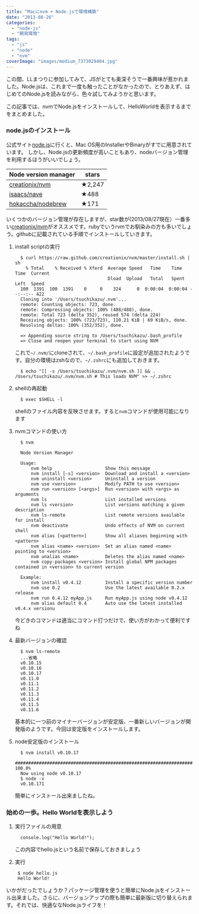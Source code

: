 ```yaml
---
title: "Macにnvm + Node.jsで環境構築"
date: "2013-08-26"
categories:
  - "node-js"
  - "開発環境"
tags:
  - "js"
  - "node"
  - "nvm"
coverImage: "images/medium_7373029404.jpg"
---
```


この間、LLまつりに参加してみて、JSがとても奥深そうで一番興味が惹かれました。Node.jsは、これまで一度も触ったことがなかったので、とりあえず、はじめてのNode.jsを読みながら、色々試してみようかと思います。

この記事では、nvmでNode.jsをインストールして、HelloWorldを表示するまでをまとめました。

### node.jsのインストール

公式サイト[node.js](http://nodejs.org/images/logo.png)に行くと、Mac OS用のInstallerやBinaryがすでに用意されています。 しかし、Node.jsの更新頻度が高いこともあり、nodeバージョン管理を利用するほうがいいでしょう。

| Node version manager | stars |
| --- | --- |
| [creationix/nvm](https://github.com/creationix/nvm) | ★2,247 |
| [isaacs/nave](https://github.com/isaacs/nave) | ★488 |
| [hokaccha/nodebrew](https://github.com/hokaccha/nodebrew) | ★171 |

いくつかのバージョン管理が存在しますが、star数が(2013/08/27現在）一番多い[creationix/nvm](https://github.com/creationix/nvm)がオススメです。rubyでいうrvmでお馴染みの方も多いでしょう。githubに記載されている手順でインストールしていきます。

1. install scriptの実行

    ```
      $ curl https://raw.github.com/creationix/nvm/master/install.sh | sh
        % Total    % Received % Xferd  Average Speed   Time    Time     Time  Current
                                       Dload  Upload   Total   Spent    Left  Speed
      100  1391  100  1391    0     0    324      0  0:00:04  0:00:04 --:--:-- 422
      Cloning into '/Users/tsuchikazu/.nvm'...
      remote: Counting objects: 723, done.
      remote: Compressing objects: 100% (488/488), done.
      remote: Total 723 (delta 352), reused 574 (delta 224)
      Receiving objects: 100% (723/723), 110.21 KiB | 69 KiB/s, done.
      Resolving deltas: 100% (352/352), done.

      => Appending source string to /Users/tsuchikazu/.bash_profile
      => Close and reopen your terminal to start using NVM
    ```

    これで`~/.nvm/`にcloneされて、`~/.bash_profile`に設定が追加されたようです。自分の環境はzshなので、`~/.zshrc`にも追加しておきます。

    ```
      $ echo "[[ -s /Users/tsuchikazu/.nvm/nvm.sh ]] && . /Users/tsuchikazu/.nvm/nvm.sh # This loads NVM" >> ~/.zshrc
    ```

2. shellの再起動

    ```
      $ exec $SHELL -l
    ```

    shellのファイル内容を反映させます。すると`nvm`コマンドが使用可能になります

3. nvmコマンドの使い方

    ```
      $ nvm

      Node Version Manager

      Usage:
          nvm help                    Show this message
          nvm install [-s] <version>  Download and install a <version>
          nvm uninstall <version>     Uninstall a version
          nvm use <version>           Modify PATH to use <version>
          nvm run <version> [<args>]  Run <version> with <args> as arguments
          nvm ls                      List installed versions
          nvm ls <version>            List versions matching a given description
          nvm ls-remote               List remote versions available for install
          nvm deactivate              Undo effects of NVM on current shell
          nvm alias [<pattern>]       Show all aliases beginning with <pattern>
          nvm alias <name> <version>  Set an alias named <name> pointing to <version>
          nvm unalias <name>          Deletes the alias named <name>
          nvm copy-packages <version> Install global NPM packages contained in <version> to current version

      Example:
          nvm install v0.4.12         Install a specific version number
          nvm use 0.2                 Use the latest available 0.2.x release
          nvm run 0.4.12 myApp.js     Run myApp.js using node v0.4.12
          nvm alias default 0.4       Auto use the latest installed v0.4.x versionu
    ```

    今どきのコマンドは適当にコマンド打つだけで、使い方がわかって便利ですね

4. 最新バージョンの確認

    ```
      $ nvm ls-remote
      ...省略
      v0.10.15
      v0.10.16
      v0.10.17
      v0.11.0
      v0.11.1
      v0.11.2
      v0.11.3
      v0.11.4
      v0.11.5
      v0.11.6
    ```

    基本的に一つ前のマイナーバージョンが安定版、一番新しいバージョンが開発版のようです。今回は安定版をインストールします。

5. node安定版のインストール

    ```
      $ nvm install v0.10.17
      ######################################################################## 100.0%
      Now using node v0.10.17
      $ node -v
      v0.10.171
    ```

    簡単にインストール出来ましたね。


### 始めの一歩。Hello Worldを表示しよう

1. 実行ファイルの用意

    ```
      console.log("Hello World!");
    ```

    この内容でhello.jsという名前で保存しておきましょう

2. 実行

    ```
     $ node hello.js
     Hello World!
    ```


いかがだったでしょうか？パッケージ管理を使うと簡単にNode.jsをインストール出来ました。さらに、バージョンアップの際も簡単に最新版に切り替えられます。それでは、快適ななNode.jsライフを！
